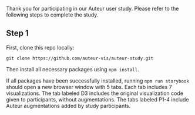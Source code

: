 Thank you for participating in our Auteur user study. Please refer to the following steps to complete the study.

## Step 1

First, clone this repo locally:

```
git clone https://github.com/auteur-vis/auteur-study.git
```

Then install all necessary packages using `npm install`.

If all packages have been successfully installed, running `npm run storybook` should open a new browser window with 5 tabs. Each tab includes 7 visualizations. The tab labeled D3 includes the original visualization code given to participants, without augmentations. The tabs labeled P1-4 include Auteur augmentations added by study participants.